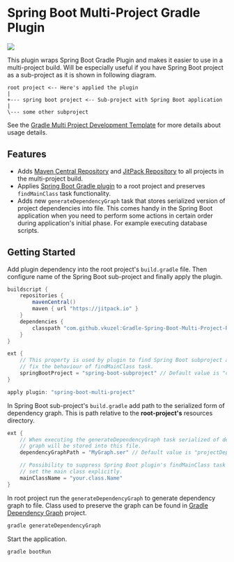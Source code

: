 # Spring Boot Multi-Project Gradle Plugin

[![](https://jitpack.io/v/vkuzel/Gradle-Spring-Boot-Multi-Project-Plugin.svg)](https://jitpack.io/#vkuzel/Gradle-Spring-Boot-Multi-Project-Plugin)

This plugin wraps Spring Boot Gradle Plugin and makes it easier to use in a multi-project build.
Will be especially useful if you have Spring Boot project as a sub-project as it is shown in following diagram.

````
root project <-- Here's applied the plugin
|
+--- spring boot project <-- Sub-project with Spring Boot application
|
\--- some other subproject
````

See the [Gradle Multi Project Development Template](https://github.com/vkuzel/Gradle-Multi-Project-Development-Template) for more details about usage details.

## Features

* Adds [Maven Central Repository](http://search.maven.org) and [JitPack Repository](https://jitpack.io) to all projects in the multi-project build.
* Applies [Spring Boot Gradle plugin](https://docs.spring.io/spring-boot/docs/current/reference/html/build-tool-plugins-gradle-plugin.html) to a root project and preserves `findMainClass` task functionality.
* Adds new `generateDependencyGraph` task that stores serialized version of project dependencies into file.
This comes handy in the Spring Boot application when you need to perform some actions in certain order during application's initial phase.
For example executing database scripts.

## Getting Started

Add plugin dependency into the root project's `build.gradle` file. Then configure name of the Spring Boot sub-project and finally apply the plugin.

````groovy
buildscript {
    repositories {
        mavenCentral()
        maven { url "https://jitpack.io" }
    }
    dependencies {
        classpath "com.github.vkuzel:Gradle-Spring-Boot-Multi-Project-Plugin:1.2.0"
    }
}

ext {
    // This property is used by plugin to find Spring Boot subproject and to
    // fix the behaviour of findMainClass task.
    springBootProject = "spring-boot-subproject" // Default value is "core"
}

apply plugin: "spring-boot-multi-project"
````

In Spring Boot sub-project's `build.gradle` add path to the serialized form of dependency graph.
This is path relative to the **root-project's** resources directory.

````groovy
ext {
    // When executing the generateDependencyGraph task serialized of dependency
    // graph will be stored into this file.
    dependencyGraphPath = "MyGraph.ser" // Default value is "projectDependencyGraph.ser"

    // Possibility to suppress Spring Boot plugin's findMainClass task and to
    // set the main class explicitly.
    mainClassName = "your.class.Name"
}
````

In root project run the `generateDependencyGraph` to generate dependency graph to file.
Class used to preserve the graph can be found in [Gradle Dependency Graph](https://github.com/vkuzel/Gradle-Dependency-Graph) project.

````bash
gradle generateDependencyGraph
````

Start the application.

````bash
gradle bootRun
````

